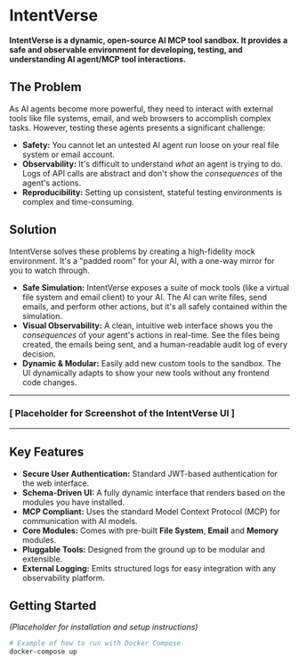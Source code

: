 # IntentVerse

**IntentVerse is a dynamic, open-source AI MCP tool sandbox. It provides a safe and observable environment for developing, testing, and understanding AI agent/MCP tool interactions.**

## The Problem

As AI agents become more powerful, they need to interact with external tools like file systems, email, and web browsers to accomplish complex tasks. However, testing these agents presents a significant challenge:

* **Safety:** You cannot let an untested AI agent run loose on your real file system or email account.
* **Observability:** It's difficult to understand *what* an agent is trying to do. Logs of API calls are abstract and don't show the *consequences* of the agent's actions.
* **Reproducibility:** Setting up consistent, stateful testing environments is complex and time-consuming.

## Solution

IntentVerse solves these problems by creating a high-fidelity mock environment. It's a "padded room" for your AI, with a one-way mirror for you to watch through.

* **Safe Simulation:** IntentVerse exposes a suite of mock tools (like a virtual file system and email client) to your AI. The AI can write files, send emails, and perform other actions, but it's all safely contained within the simulation.
* **Visual Observability:** A clean, intuitive web interface shows you the *consequences* of your agent's actions in real-time. See the files being created, the emails being sent, and a human-readable audit log of every decision.
* **Dynamic & Modular:** Easily add new custom tools to the sandbox. The UI dynamically adapts to show your new tools without any frontend code changes.

---

### [ Placeholder for Screenshot of the IntentVerse UI ]

---

## Key Features

* **Secure User Authentication:** Standard JWT-based authentication for the web interface.
* **Schema-Driven UI:** A fully dynamic interface that renders based on the modules you have installed.
* **MCP Compliant:** Uses the standard Model Context Protocol (MCP) for communication with AI models.
* **Core Modules:** Comes with pre-built **File System**, **Email** and **Memory** modules.
* **Pluggable Tools:** Designed from the ground up to be modular and extensible.
* **External Logging:** Emits structured logs for easy integration with any observability platform.

## Getting Started

*(Placeholder for installation and setup instructions)*

```bash
# Example of how to run with Docker Compose
docker-compose up
